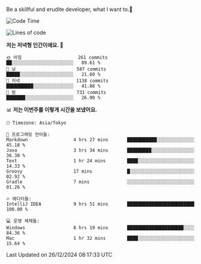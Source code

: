 Be a skillful and erudite developer, what I want to.👶

<!--START_SECTION:waka-->
![Code Time](http://img.shields.io/badge/Code%20Time-1%2C484%20hrs%2029%20mins-blue)

![Lines of code](https://img.shields.io/badge/%EC%A0%80%EB%8A%94%20%EC%97%AC%ED%83%9C%EA%B9%8C%EC%A7%80%20-918.3%20thousand%20%EC%A4%84%EC%9D%98%20%EC%BD%94%EB%93%9C%EB%A5%BC%20%EC%9E%91%EC%84%B1%ED%96%88%EC%96%B4%EC%9A%94.-blue)

**저는 저녁형 인간이에요. 🦉** 

```text
🌞 아침                     261 commits         ██░░░░░░░░░░░░░░░░░░░░░░░   09.61 % 
🌆 낮　                     587 commits         █████░░░░░░░░░░░░░░░░░░░░   21.60 % 
🌃 저녁                     1138 commits        ██████████░░░░░░░░░░░░░░░   41.88 % 
🌙 밤　                     731 commits         ███████░░░░░░░░░░░░░░░░░░   26.90 % 
```


📊 **저는 이번주를 이렇게 시간을 보냈어요.** 

```text
🕑︎ Timezone: Asia/Tokyo

💬 프로그래밍 언어들: 
Markdown                 4 hrs 27 mins       ███████████░░░░░░░░░░░░░░   45.18 % 
Java                     3 hrs 34 mins       █████████░░░░░░░░░░░░░░░░   36.30 % 
Text                     1 hr 24 mins        ████░░░░░░░░░░░░░░░░░░░░░   14.33 % 
Groovy                   17 mins             █░░░░░░░░░░░░░░░░░░░░░░░░   02.92 % 
Gradle                   7 mins              ░░░░░░░░░░░░░░░░░░░░░░░░░   01.26 % 

🔥 에디터들: 
IntelliJ IDEA            9 hrs 51 mins       █████████████████████████   100.00 % 

💻 운영 체제들: 
Windows                  8 hrs 19 mins       █████████████████████░░░░   84.36 % 
Mac                      1 hr 32 mins        ████░░░░░░░░░░░░░░░░░░░░░   15.64 % 
```


 Last Updated on 26/12/2024 08:17:33 UTC
<!--END_SECTION:waka-->
